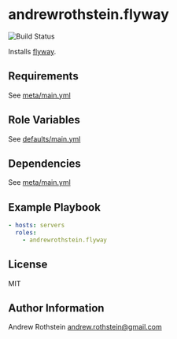 andrewrothstein.flyway
=========
![Build Status](https://github.com/andrewrothstein/ansible-flyway/actions/workflows/build.yml/badge.svg)

Installs [flyway](https://flywaydb.org).

Requirements
------------

See [meta/main.yml](meta/main.yml)

Role Variables
--------------

See [defaults/main.yml](defaults/main.yml)

Dependencies
------------

See [meta/main.yml](meta/main.yml)

Example Playbook
----------------

```yml
- hosts: servers
  roles:
    - andrewrothstein.flyway
```

License
-------

MIT

Author Information
------------------

Andrew Rothstein <andrew.rothstein@gmail.com>
